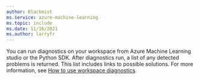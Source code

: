 ```yaml
---
author: Blackmist
ms.service: azure-machine-learning
ms.topic: include
ms.date: 11/16/2021
ms.author: larryfr
---
```


You can run diagnostics on your workspace from Azure Machine Learning studio or the Python SDK. After diagnostics run, a list of any detected problems is returned. This list includes links to possible solutions. For more information, see [How to use workspace diagnostics](../how-to-workspace-diagnostic-api.md).